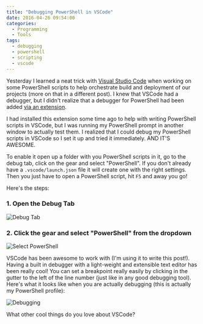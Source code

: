 ```yaml
---
title: "Debugging PowerShell in VSCode"
date: 2016-04-26 09:54:00
categories:
  - Programming
  - Tools
tags:
  - debugging
  - powershell
  - scripting
  - vscode
---
```


Yesterday I learned a neat trick with [Visual Studio Code](1) when working on
some PowerShell scripts to help orchestrate build and deployment of our projects
(more on that in a different post). I knew that VSCode had a debugger, but I
didn't realize that a debugger for PowerShell had been added [via an extension](0).

I had installed this extension some time ago to help with writing PowerShell
scripts in VSCode, but I was running my PowerShell prompt in another window to
actually test them. I realized that I could debug my PowerShell scripts in
VSCode so I set it up and tried it immediately. AND IT'S AWESOME.

To enable it open up a folder with you PowerShell scripts in it, go to the debug
tab, click on the gear and select "PowerShell". If you don't already have a
`.vscode/launch.json` file it will create one with the right settings. Then you
just have to open a PowerShell script, hit `F5` and away you go!

Here's the steps:

### 1. Open the Debug Tab

![Debug Tab](/assets/uploads/2016/04/vscode_debug_tab.png)

### 2. Click the gear and select "PowerShell" from the dropdown

![Select PowerShell](/assets/uploads/2016/04/vscode_debug_select_powershell.png)

VSCode has been awesome to work with (I'm using it to write this post!). Having
a built in debugger with a light-weight and extensible text editor has been
really cool! You can set a breakpoint really easily by clicking in the gutter to
the left of the line number (just like in any good debugging tool). Here's what
it looks like when you are actually debugging (this is actually my PowerShell
profile):

![Debugging](/assets/uploads/2016/04/vscode_debugging.png)

What other cool things do you love about VSCode?

<!-- Links -->

[0]: https://marketplace.visualstudio.com/items?itemName=ms-vscode.PowerShell
[1]: https://code.visualstudio.com/
